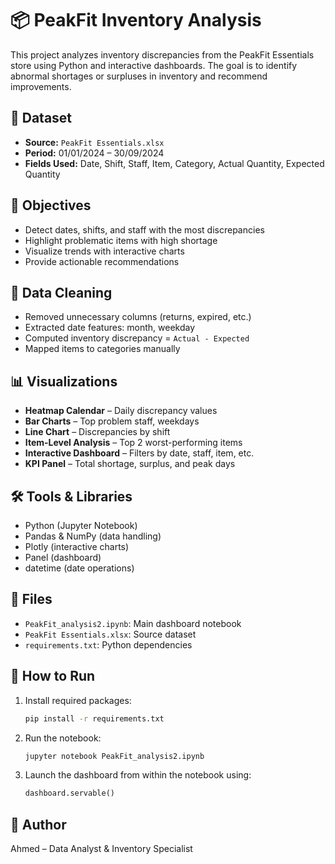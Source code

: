 # 📦 PeakFit Inventory Analysis

This project analyzes inventory discrepancies from the PeakFit Essentials store using Python and interactive dashboards. The goal is to identify abnormal shortages or surpluses in inventory and recommend improvements.

## 📁 Dataset
- **Source:** `PeakFit Essentials.xlsx`
- **Period:** 01/01/2024 – 30/09/2024
- **Fields Used:** Date, Shift, Staff, Item, Category, Actual Quantity, Expected Quantity

## 🎯 Objectives
- Detect dates, shifts, and staff with the most discrepancies
- Highlight problematic items with high shortage
- Visualize trends with interactive charts
- Provide actionable recommendations

## 🧹 Data Cleaning
- Removed unnecessary columns (returns, expired, etc.)
- Extracted date features: month, weekday
- Computed inventory discrepancy = `Actual - Expected`
- Mapped items to categories manually

## 📊 Visualizations
- **Heatmap Calendar** – Daily discrepancy values
- **Bar Charts** – Top problem staff, weekdays
- **Line Chart** – Discrepancies by shift
- **Item-Level Analysis** – Top 2 worst-performing items
- **Interactive Dashboard** – Filters by date, staff, item, etc.
- **KPI Panel** – Total shortage, surplus, and peak days

## 🛠️ Tools & Libraries
- Python (Jupyter Notebook)
- Pandas & NumPy (data handling)
- Plotly (interactive charts)
- Panel (dashboard)
- datetime (date operations)

## 📁 Files
- `PeakFit_analysis2.ipynb`: Main dashboard notebook
- `PeakFit Essentials.xlsx`: Source dataset
- `requirements.txt`: Python dependencies

## 🚀 How to Run
1. Install required packages:
   ```bash
   pip install -r requirements.txt
   ```

2. Run the notebook:
   ```bash
   jupyter notebook PeakFit_analysis2.ipynb
   ```

3. Launch the dashboard from within the notebook using:
   ```python
   dashboard.servable()
   ```

## 📌 Author
Ahmed – Data Analyst & Inventory Specialist
